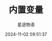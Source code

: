 ---
title: 内置变量
date: 2024-11-02 09:51:37
permalink: /pages/nginx7/
categories:
  - 运维
  - Nginx
tags:
  - Nginx
author: 星途物语
---